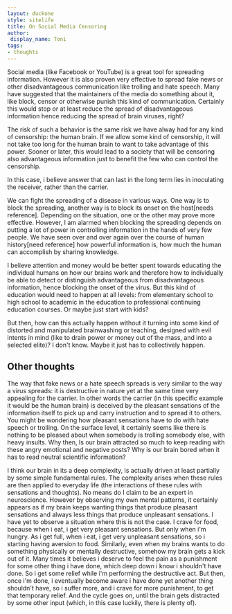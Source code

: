 ```yaml
---
layout: duckone
style: sitelife
title: On Social Media Censoring
author: 
 display_name: Toni
tags:
- thoughts
---
```


Social media (like Facebook or YouTube) is a great tool for spreading information. However it is also proven very effective to spread fake news or other disadvantageous communication like trolling and hate speech. Many have suggested that the maintainers of the media do something about it, like block, censor or otherwise punish this kind of communication. Certainly this would stop or at least reduce the spread of disadvantageous information hence reducing the spread of brain viruses, right?

The risk of such a behavior is the same risk we have alway had for any kind of censorship: the human brain. If we allow some kind of censorship, it will not take too long for the human brain to want to take advantage of this power. Sooner or later, this would lead to a society that will be censoring also advantageous information just to benefit the few who can control the censorship.

In this case, i believe answer that can last in the long term lies in inoculating the receiver, rather than the carrier.

We can fight the spreading of a disease in various ways. One way is to block the spreading, another way is to block its onset on the host[needs reference]. Depending on the situation, one or the other may prove more effective. However, I am alarmed when blocking the spreading depends on putting a lot of power in controlling information in the hands of very few people. We have seen over and over again over the course of human history[need reference] how powerful information is, how much the human can accomplish by sharing knowledge.

I believe attention and money would be better spent towards educating the individual humans on how our brains work and therefore how to individually be able to detect or distinguish advantageous from disadvantageous information, hence blocking the onset of the virus. But this kind of education would need to happen at all levels: from elementary school to high school to academic in the education to professional continuing education courses. Or maybe just start with kids?

But then, how can this actually happen without it turning into some kind of distorted and manipulated brainwashing or teaching, designed with evil intents in mind (like to drain power or money out of the mass, and into a selected elite)? I don't know. Maybe it just has to collectively happen.

## Other thoughts

The way that fake news or a hate speech spreads is very similar to the way a virus spreads: it is destructive in nature yet at the same time very appealing for the carrier. In other words the carrier (in this specific example it would be the human brain) is deceived by the pleasant sensations of the information itself to pick up and carry instruction and to spread it to others. You might be wondering how pleasant sensations have to do with hate speech or trolling. On the surface level, it certainly seems like there is nothing to be pleased about when somebody is trolling somebody else, with heavy insults. Why then, Is our brain attracted so much to keep reading with these angry emotional and negative posts? Why is our brain bored when it has to read neutral scientific information?

I think our brain in its a deep complexity, is actually driven at least partially by some simple fundamental rules. The complexity arises when these rules are then applied to everyday life (the interactions of these rules with sensations and thoughts). No means do I claim to be an expert in neuroscience. However by observing my own mental patterns, it certainly appears as if my brain keeps wanting things that produce pleasant sensations and always less things that produce unpleasant sensations. I have yet to observe a situation where this is not the case. I crave for food, because when i eat, i get very pleasant sensations. But only when i'm hungry. As i get full, when i eat, i get very unpleasant sensations, so i starting having aversion to food. Similarly, even when my brains wants to do something physically or mentally destructive, somehow my brain gets a kick out of it. Many times it believes i deserve to feel the pain as a punishment for some other thing i have done, which deep down i know i shouldn't have done. So i get some relief while i'm performing the destructive act. But then, once i'm done, i eventually become aware i have done yet another thing shouldn't have, so i suffer more, and i crave for more punishment, to get that temporary relief. And the cycle goes on, until the brain gets distracted by some other input (which, in this case luckily, there is plenty of).